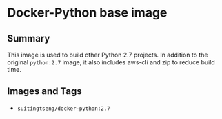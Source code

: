 Docker-Python base image
========================

## Summary

This image is used to build other Python 2.7 projects. In addition to the original `python:2.7` image, it also includes aws-cli and zip to reduce build time.

## Images and Tags

- `suitingtseng/docker-python:2.7`
